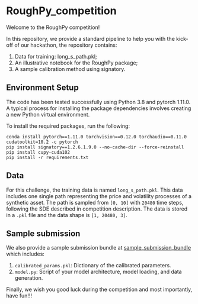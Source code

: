 # RoughPy_competition
Welcome to the RoughPy competition!

In this repository, we provide a standard pipeline to help you with the kick-off of our hackathon, the repository contains:
1) Data for training: long_s_path.pkl;
2) An illustrative notebook for the RoughPy package;
3) A sample calibration method using signatory.

## Environment Setup
The code has been tested successfully using Python 3.8 and pytorch 1.11.0. A typical process for installing the package dependencies involves creating a new Python virtual environment.

To install the required packages, run the following:
```
conda install pytorch==1.11.0 torchvision==0.12.0 torchaudio==0.11.0 cudatoolkit=10.2 -c pytorch
pip install signatory==1.2.6.1.9.0 --no-cache-dir --force-reinstall
pip install cupy-cuda102
pip install -r requirements.txt
```

## Data
For this challenge, the training data is named `long_s_path.pkl`. This data includes one single path representing the price and volatility processes of a synthetic asset. The path is sampled from `[0, 10]` with `20480` time steps, following the SDE described in competition description. The data is stored in a `.pkl` file and the data shape is `[1, 20480, 3]`.

## Sample submission
We also provide a sample submission bundle at [sample_submission_bundle](sample_submission_bundle/) which includes: 
1) `calibrated_params.pkl`: Dictionary of the calibrated parameters.
2) `model.py`: Script of your model architecture, model loading, and data generation.

Finally, we wish you good luck during the competition and most importantly, have fun!!!
